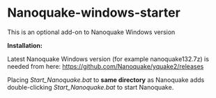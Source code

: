 # Nanoquake-windows-starter

This is an optional add-on to Nanoquake Windows version

__Installation:__

Latest Nanoquake Windows version (for example nanoquake132.7z) is needed from here: https://github.com/Nanoquake/yquake2/releases

Placing _Start_Nanoquake.bat_ to __same directory__ as Nanoquake adds double-clicking _Start_Nanoquake.bat_ to start Nanoquake.
